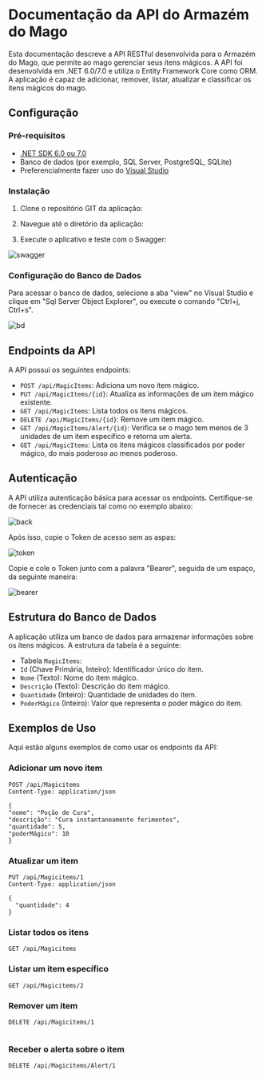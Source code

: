 # Documentação da API do Armazém do Mago

Esta documentação descreve a API RESTful desenvolvida para o Armazém do Mago, que permite ao mago gerenciar seus itens mágicos. A API foi desenvolvida em .NET 6.0/7.0 e utiliza o Entity Framework Core como ORM. A aplicação é capaz de adicionar, remover, listar, atualizar e classificar os itens mágicos do mago.

## Configuração

### Pré-requisitos

- [.NET SDK 6.0 ou 7.0](https://dotnet.microsoft.com/download)
- Banco de dados (por exemplo, SQL Server, PostgreSQL, SQLite)
- Preferencialmente fazer uso do [Visual Studio](https://visualstudio.microsoft.com/pt-br/)

### Instalação

1. Clone o repositório GIT da aplicação:


2. Navegue até o diretório da aplicação:


3. Execute o aplicativo e teste com o Swagger:

![swagger](https://github.com/ribeiro-henrique/armazem-do-mago/assets/111824151/77eb3323-7e92-4de7-ac5a-2ec9066bd3bb)


### Configuração do Banco de Dados

Para acessar o banco de dados, selecione a aba "view" no Visual Studio e clique em "Sql Server Object Explorer", ou execute o comando "Ctrl+j, Ctrl+s".

![bd](https://github.com/ribeiro-henrique/armazem-do-mago/assets/111824151/c275e818-4386-4ff1-a8ed-cc6f9c2fad02)

## Endpoints da API

A API possui os seguintes endpoints:

- `POST /api/MagicItems`: Adiciona um novo item mágico.
- `PUT /api/MagicItems/{id}`: Atualiza as informações de um item mágico existente.
- `GET /api/MagicItems`: Lista todos os itens mágicos.
- `DELETE /api/MagicItems/{id}`: Remove um item mágico.
- `GET /api/MagicItems/Alert/{id}`: Verifica se o mago tem menos de 3 unidades de um item específico e retorna um alerta.
- `GET /api/MagicItems`: Lista os itens mágicos classificados por poder mágico, do mais poderoso ao menos poderoso.

## Autenticação

A API utiliza autenticação básica para acessar os endpoints. Certifique-se de fornecer as credenciais tal como no exemplo abaixo:

![back](https://github.com/ribeiro-henrique/armazem-do-mago/assets/111824151/7776d430-6dea-4810-a7c3-14db5c4cd68c)

Após isso, copie o Token de acesso sem as aspas:

![token](https://github.com/ribeiro-henrique/armazem-do-mago/assets/111824151/580da966-8588-47cf-9df8-41907d0ef34a)

Copie e cole o Token junto com a palavra "Bearer", seguida de um espaço, da seguinte maneira:

![bearer](https://github.com/ribeiro-henrique/armazem-do-mago/assets/111824151/9ddc8901-ec1e-4f7f-b0f1-8695fa047194)

## Estrutura do Banco de Dados

A aplicação utiliza um banco de dados para armazenar informações sobre os itens mágicos. A estrutura da tabela é a seguinte:

- Tabela `MagicItems`:
- `Id` (Chave Primária, Inteiro): Identificador único do item.
- `Nome` (Texto): Nome do item mágico.
- `Descrição` (Texto): Descrição do item mágico.
- `Quantidade` (Inteiro): Quantidade de unidades do item.
- `PoderMágico` (Inteiro): Valor que representa o poder mágico do item.

## Exemplos de Uso

Aqui estão alguns exemplos de como usar os endpoints da API:

### Adicionar um novo item

```http
POST /api/Magicitems
Content-Type: application/json

{
"nome": "Poção de Cura",
"descrição": "Cura instantaneamente ferimentos",
"quantidade": 5,
"poderMágico": 10
}
```

### Atualizar um item

```http
PUT /api/Magicitems/1
Content-Type: application/json

{
  "quantidade": 4
}
```

### Listar todos os itens

```http
GET /api/Magicitems
```

### Listar um item específico

```http
GET /api/Magicitems/2
```

### Remover um item

```http
DELETE /api/Magicitems/1


```

### Receber o alerta sobre o item

```http
DELETE /api/Magicitems/Alert/1


```
